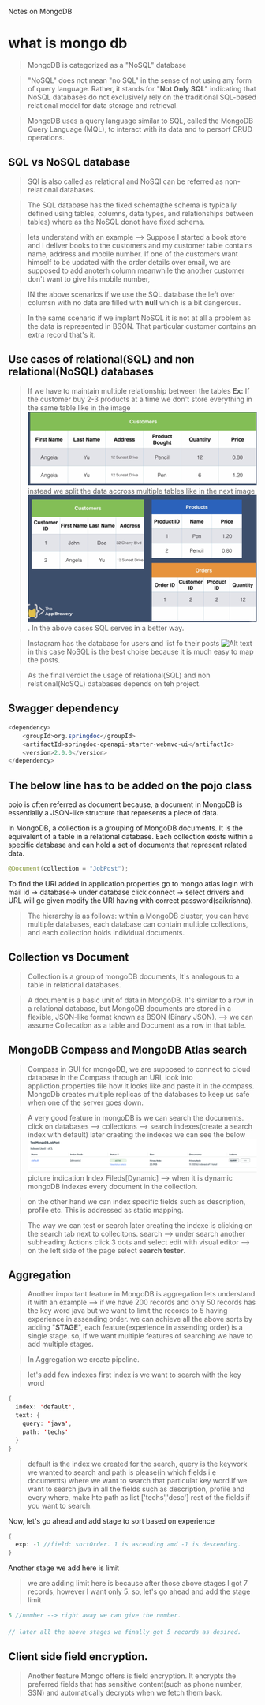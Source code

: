 Notes on MongoDB 

# what is mongo db
> MongoDB is categorized as a "NoSQL" database

>"NoSQL" does not mean "no SQL" in the sense of not using any form of query language. Rather, it stands for "**Not Only SQL**" indicating that NoSQL databases do not exclusively rely on the traditional SQL-based relational model for data storage and retrieval.

> MongoDB uses a query language similar to SQL, called the MongoDB Query Language (MQL), to interact with its data and to persorf CRUD operations.

## SQL vs NoSQL database
> SQl is also called as relational and NoSQl can be referred as non-relational databases.

> The SQL database has the fixed schema(the schema is typically defined using tables, columns, data types, and relationships between tables) where as the NoSQL donot have fixed schema.

> lets understand with an example 
  --> Suppose I started a book store and I deliver books to the customers and my customer table contains name, address and mobile number.
	  If one of the customers want himself to be updated with the order details over email, we are supposed to add anoterh column meanwhile the another customer don't want to give his mobile number,

> IN the above scenarios if we use the SQL database the left over columsn with no data are filled with **null** which is a bit dangerous. 

> In the same scenario if we implant NoSQL it is not at all a problem as the data is represented in BSON. That particular customer contains an extra record that's it.

## Use cases of relational(SQL) and non relational(NoSQL) databases
> If we have to maintain multiple relationship between the tables **Ex:** If the customer buy 2-3 products at a time we don't store everything in the same table like in the image ![Alt text](image.png) instead we split the data accross multiple tables like in the next image ![Alt text](image-1.png). In the above cases SQL serves in a better way.

>Instagram has the database for users and list fo their posts ![Alt text](image-2.png) in this case NoSQL is the best choise because it is much easy to map the posts.

>As the final verdict the usage of relational(SQL) and non relational(NoSQL) databases depends on teh project.


## Swagger dependency

``` java
<dependency>
	<groupId>org.springdoc</groupId>
	<artifactId>springdoc-openapi-starter-webmvc-ui</artifactId>
	<version>2.0.0</version>
</dependency>
```

## The below line has to be added on the pojo class 
pojo is often referred as document because, a document in MongoDB is essentially a JSON-like structure that represents a piece of data.

In MongoDB, a collection is a grouping of MongoDB documents. It is the equivalent of a table in a relational database. Each collection
exists within a specific database and can hold a set of documents that represent related data.

``` java
@Document(collection = "JobPost");
```

To find the URI added in application.properties go to mongo atlas
login with mail id -> database-> under database click connect -> select drivers and URL will ge given
modify the URI having <password> with correct password(saikrishna).

> The hierarchy is as follows: within a MongoDB cluster, you can have multiple databases, each database can contain multiple collections, and each collection holds individual documents.

## Collection vs Document
> Collection is a group of mongoDB documents, It's analogous to a table in relational databases.

>A document is a basic unit of data in MongoDB. It's similar to a row in a relational database, but MongoDB documents are stored in a flexible, JSON-like format known as BSON (Binary JSON).
--> we can assume Collecation as a table and Document as a row in that table.

## MongoDB Compass and MongoDB Atlas search
> Compass in GUI for mongoDB, we are supposed to connect to cloud database in the Compass through an URI, look into appliction.properties file how it looks like and paste it in the compass.
MongoDb creates multiple replicas of the databases to keep us safe when one of the server goes down.

> A very good feature in mongoDB is we can search the documents.
  click on databases --> collections --> search indexes(create a search index with default)
  later craeting the indexes we can see the below ![Alt text](image-3.png) picture indication Index Fileds[Dynamic] --> when it is dynamic mongoDB indexes every document in the collection.

> on the other hand we can index specific fields such as description, profile etc. This is addressed as static mapping.

>The way we can test or search later creating the indexe is clicking on the search tab next to collecitons. search --> under search another subheading Actions click 3 dots and select edit with visual editor --> on the left side of the page select **search tester**.

## Aggregation
> Another important feature in MongoDB is aggregation lets understand it with an example --> if we have 200 records and only 50 records has the key word java but we want to limit the records to 5 having experience in assending order. we can achieve all the above sorts by adding "**STAGE**", each feature(experience in assending order) is a single stage. so, if we want multiple features of searching we have to add multiple stages.

> In Aggregation we create pipeline.

> let's add few indexes first index is we want to search with the key word
``` java
{
  index: 'default',
  text: {
    query: 'java',
    path: 'techs'
  }
}
```
> default is the index we created for the search, query is the keywork we wanted to search and path is please(in which fields i.e documents) where we want to search that particulat key word.If we want to search java in all the fields such as description, profile and every where, make hte path as list ['techs','desc'] rest of the fields if you want to search.

Now, let's go ahead and add stage to sort based on experience
``` java
{
  exp: -1 //field: sortOrder. 1 is ascending amd -1 is descending.
}
```

Another stage we add here is limit
> we are adding limit here is because after those above stages I got 7 records, however I want only 5. so, let's go ahead and add the stage limit

``` java
5 //number --> right away we can give the number.

// later all the above stages we finally got 5 records as desired.
```

## Client side field encryption.
> Another feature Mongo offers is field encryption. It encrypts the preferred fields that has sensitive content(such as phone number, SSN) and automatically decrypts when we fetch them back.
